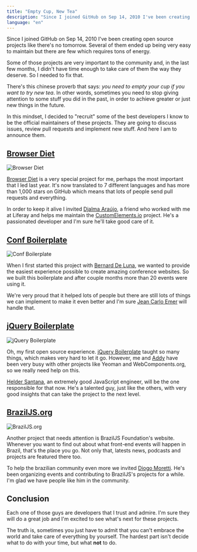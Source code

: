 ```yaml
---
title: "Empty Cup, New Tea"
description: "Since I joined GitHub on Sep 14, 2010 I've been creating open source projects like there's no tomorrow. Several of them ended up being very easy to maintain but there are few which requires tons of energy. Some of those projects are very important to the community and, in the last few months, I didn't have time enough to take care of them the way they deserve. So I needed to fix that."
language: "en"
---
```


Since I joined GitHub on Sep 14, 2010 I've been creating open source projects
like there's no tomorrow. Several of them ended up being very easy to maintain
but there are few which requires tons of energy.

Some of those projects are very important to the community and, in the last few
months, I didn't have time enough to take care of them the way they deserve. So I
needed to fix that.

<!-- more -->

There's this chinese proverb that says: *you need to empty your cup if you want
to try new tea*. In other words, sometimes you need to stop giving attention to
some stuff you did in the past, in order to achieve greater or just new things
in the future.

In this mindset, I decided to "recruit" some of the best developers I know to be
the official maintainers of these projects. They are going to discuss issues,
review pull requests and implement new stuff. And here I am to announce them.

## [Browser Diet](http://browserdiet.com)

![Browser Diet](/assets/img/posts/browser-diet.jpg)

[Browser Diet](http://browserdiet.com) is a very special project for me, perhaps
the most important that I led last year. It's now translated to 7 different
languages and has more than 1,000 stars on GitHub which means that lots of
people send pull requests and everything.

In order to keep it alive I invited [Djalma
Araújo](https://github.com/djalmaaraujo), a friend who worked with me at Liferay
and helps me maintain the [CustomElements.io](http://customelements.io) project.
He's a passionated developer and I'm sure he'll take good care of it.

## [Conf Boilerplate](http://braziljs.github.io/conf-boilerplate)

![Conf Boilerplate](/assets/img/posts/confb.jpg)

When I first started this project with [Bernard De
Luna](https://github.com/bernarddeluna/), we wanted to provide the easiest
experience possible to create amazing conference websites. So we built this
boilerplate and after couple months more than 20 events were using it.

We're very proud that it helped lots of people but there are still lots of
things we can implement to make it even better and I'm sure [Jean Carlo
Emer](https://github.com/jcemer) will handle that.

## [jQuery Boilerplate](http://jqueryboilerplate.com)

![jQuery Boilerplate](/assets/img/posts/jqbp.jpg)

Oh, my first open source experience. [jQuery
Boilerplate](http://jqueryboilerplate.com) taught so many things, which makes
very hard to let it go. However, me and [Addy](https://github.com/addyosmani/)
have been very busy with other projects like Yeoman and WebComponents.org, so we
really need help on this.

[Helder Santana](https://github.com/heldr), an extremely good JavaScript
engineer, will be the one responsible for that now. He's a talented guy, just
like the others, with very good insights that can take the project to the next
level.

## [BrazilJS.org](http://braziljs.org)

![BrazilJS.org](/assets/img/posts/braziljsorg.jpg)

Another project that needs attention is BrazilJS Foundation's website. Whenever
you want to find out about what front-end events will happen in Brazil, that's
the place you go. Not only that, latests news, podcasts and projects are
featured there too.

To help the brazilian community even more we invited [Diogo
Moretti](https://github.com/diogomoretti). He's been organizing events and
contributing to BrazilJS's projects for a while. I'm glad we have people
like him in the community.

## Conclusion

Each one of those guys are developers that I trust and admire. I'm sure they
will do a great job and I'm excited to see what's next for these projects.

The truth is, sometimes you just have to admit that you can't embrace the world
and take care of everything by yourself. The hardest part isn't decide what to
do with your time, but what **not** to do.
